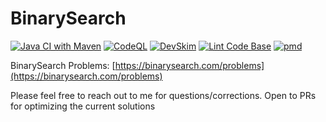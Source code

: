# BinarySearch

[![Java CI with Maven](https://github.com/anchit-choudhry/BinarySearch/actions/workflows/maven.yml/badge.svg)](https://github.com/anchit-choudhry/BinarySearch/actions/workflows/maven.yml)
[![CodeQL](https://github.com/anchit-choudhry/BinarySearch/actions/workflows/codeql-analysis.yml/badge.svg)](https://github.com/anchit-choudhry/BinarySearch/actions/workflows/codeql-analysis.yml)
[![DevSkim](https://github.com/anchit-choudhry/BinarySearch/actions/workflows/devskim.yml/badge.svg)](https://github.com/anchit-choudhry/BinarySearch/actions/workflows/devskim.yml)
[![Lint Code Base](https://github.com/anchit-choudhry/BinarySearch/actions/workflows/super-linter.yml/badge.svg)](https://github.com/anchit-choudhry/BinarySearch/actions/workflows/super-linter.yml)
[![pmd](https://github.com/anchit-choudhry/BinarySearch/actions/workflows/pmd.yml/badge.svg)](https://github.com/anchit-choudhry/BinarySearch/actions/workflows/pmd.yml)

BinarySearch Problems: [https://binarysearch.com/problems](https://binarysearch.com/problems)

Please feel free to reach out to me for questions/corrections.
Open to PRs for optimizing the current solutions
